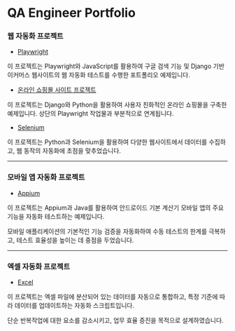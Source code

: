 # QA Engineer Portfolio




### 웹 자동화 프로젝트


- [Playwright](https://github.com/euuuuuuan/qa-automation-playwright)

이 프로젝트는 Playwright와 JavaScript를 활용하여 구글 검색 기능 및 Django 기반 이커머스 웹사이트의 웹 자동화 테스트를 수행한 포트폴리오 예제입니다.


- [온라인 쇼핑몰 사이트 프로젝트](https://github.com/euuuuuuan/qa-e-commerce-site-django)

이 프로젝트는 Django와 Python을 활용하여 사용자 친화적인 온라인 쇼핑몰을 구축한 예제입니다. 상단의 Playwright 작업물과 부분적으로 연계됩니다.


- [Selenium](https://github.com/euuuuuuan/dynamic-web-scraping-selenium)

이 프로젝트는 Python과 Selenium을 활용하여 다양한 웹사이트에서 데이터를 수집하고, 웹 동작의 자동화에 초점을 맞추었습니다.

---


### 모바일 앱 자동화 프로젝트


- [Appium](https://github.com/euuuuuuan/qa-automation-appium)

이 프로젝트는 Appium과 Java를 활용하여 안드로이드 기본 계산기 모바일 앱의 주요 기능을 자동화 테스트하는 예제입니다.

모바일 애플리케이션의 기본적인 기능 검증을 자동화하여 수동 테스트의 한계를 극복하고, 테스트 효율성을 높이는 데 중점을 두었습니다.


---

### 엑셀 자동화 프로젝트

- [Excel](https://github.com/euuuuuuan/excel-data-automation)

이 프로젝트는 엑셀 파일에 분산되어 있는 데이터를 자동으로 통합하고, 특정 기준에 따라 데이터를 업데이트하는 자동화 스크립트입니다.

단순 반복작업에 대한 요소를 감소시키고, 업무 효율 증진을 목적으로 설계하였습니다.





